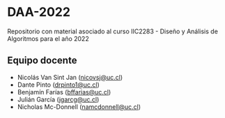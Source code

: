# DAA-2022
Repositorio con material asociado al curso IIC2283 - Diseño y Análisis de Algoritmos para el año 2022

## Equipo docente

+ Nicolás Van Sint Jan (nicovsj@uc.cl)
+ Dante Pinto (drpinto1@uc.cl)
+ Benjamín Farías (bffarias@uc.cl)
+ Julián García (jgarcg@uc.cl)
+ Nicholas Mc-Donnell (namcdonnell@uc.cl)
